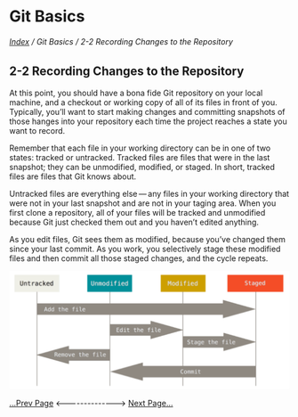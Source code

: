 Git Basics
==
###### [Index](../index.md) / Git Basics / 2-2 Recording Changes to the Repository

## 2-2 Recording Changes to the Repository

At this point, you should have a bona fide Git repository on your local machine, and a checkout or working copy of all of its files in front of you. Typically, you’ll want to start making changes and
committing snapshots of those  hanges into your repository each time the project reaches a state you want to record.

Remember that each file in your working directory can be in one of two states: tracked or untracked. Tracked files are files that were in the last snapshot; they can be unmodified, modified, or staged. In short, tracked files are files that Git knows about.

Untracked files are everything else — any files in your working directory that were not in your last
snapshot and are not in your taging area. When you first clone a repository, all of your files will be tracked and unmodified because Git just checked them out and you haven’t edited anything.

As you edit files, Git sees them as modified, because you’ve changed them since your last commit. As you work, you selectively stage these modified files and then commit all those staged changes, and the cycle repeats.

![Image 2-1](../images/2-1.png)


[...Prev Page](2-1-2.md) <--------------> [Next Page...](2-2-1.md)